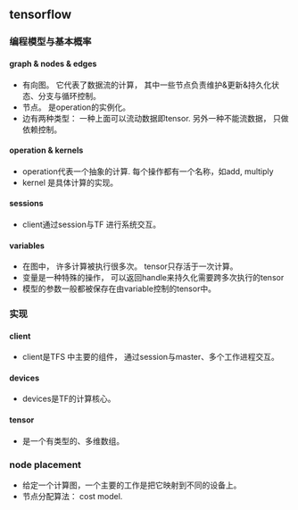 ## tensorflow
### 编程模型与基本概率
#### graph & nodes & edges
- 有向图。 它代表了数据流的计算， 其中一些节点负责维护&更新&持久化状态、分支与循环控制。
- 节点。 是operation的实例化。 
- 边有两种类型： 一种上面可以流动数据即tensor.  另外一种不能流数据， 只做依赖控制。

#### operation & kernels
- operation代表一个抽象的计算. 每个操作都有一个名称，如add, multiply
- kernel 是具体计算的实现。

#### sessions
- client通过session与TF 进行系统交互。

#### variables
- 在图中， 许多计算被执行很多次。 tensor只存活于一次计算。
- 变量是一种特殊的操作， 可以返回handle来持久化需要跨多次执行的tensor
- 模型的参数一般都被保存在由variable控制的tensor中。

### 实现
#### client
- client是TFS 中主要的组件， 通过session与master、多个工作进程交互。
#### devices
- devices是TF的计算核心。
#### tensor
- 是一个有类型的、多维数组。

### node placement
- 给定一个计算图，一个主要的工作是把它映射到不同的设备上。
- 节点分配算法： cost model.